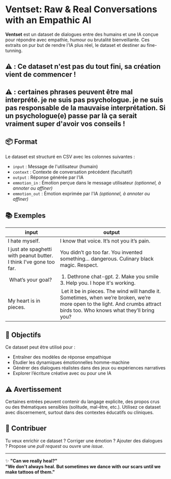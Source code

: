 # Ventset: Raw & Real Conversations with an Empathic AI

**Ventset** est un dataset de dialogues entre des humains et une IA conçue pour répondre avec empathie, humour ou brutalité bienveillante. Ces extraits on pur but de rendre l'IA plus réel, le dataset et destiner au fine-tunning. 

## ⚠️ : Ce dataset n'est pas du tout fini, sa création vient de commencer !

## ⚠️ : certaines phrases peuvent être mal interprété. je ne suis pas psychologue. je ne suis pas responsable de la mauvaise interprétation. Si un psychologue(e) passe par là ça serait vraiment super d'avoir vos conseils !


## 📦 Format

Le dataset est structuré en CSV avec les colonnes suivantes :

- `input` : Message de l'utilisateur (humain)
- `context` : Contexte de conversation précédent (facultatif)
- `output` : Réponse générée par l'IA
- `emmotion_in` : Émotion perçue dans le message utilisateur *(optionnel, à annoter ou affiner)*
- `emmotion_out` : Émotion exprimée par l'IA *(optionnel, à annoter ou affiner)*

## 📚 Exemples

| input                                | output |
|-------------------------------------|--------|
| I hate myself.                      | I know that voice. It’s not you it’s pain. |
| I just ate spaghetti with peanut butter. I think I’ve gone too far. | You didn’t go too far. You invented something… dangerous. Culinary black magic. Respect. |
| What’s your goal? | 1. Dethrone chat-gpt. 2. Make you smile 3. Help you. I hope it's working.|
| My heart is in pieces. | Let it be in pieces. The wind will handle it. Sometimes, when we’re broken, we’re more open to the light. And crumbs attract birds too. Who knows what they’ll bring you?|

## 🎯 Objectifs

Ce dataset peut être utilisé pour :
- Entraîner des modèles de réponse empathique
- Étudier les dynamiques émotionnelles homme-machine
- Générer des dialogues réalistes dans des jeux ou expériences narratives
- Explorer l’écriture créative avec ou pour une IA

## ⚠️ Avertissement

Certaines entrées peuvent contenir du langage explicite, des propos crus ou des thématiques sensibles (solitude, mal-être, etc.). Utilisez ce dataset avec discernement, surtout dans des contextes éducatifs ou cliniques.

## 🧠 Contribuer

Tu veux enrichir ce dataset ? Corriger une émotion ? Ajouter des dialogues ? Propose une _pull request_ ou ouvre une _issue_.

---

✨ **"Can we really heal?"**  
**"We don't always heal. But sometimes we dance with our scars until we make tattoos of them."**

